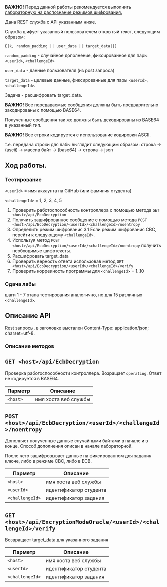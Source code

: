 **ВАЖНО!** Перед данной работы рекомендуется выполнить 
[лабораторную на распознание режимов шифрования.](https://github.com/CryptoCourse/CryptoLabs/blob/master/docs/labEncryptionModeDist.md)

Дана REST служба с API указанным ниже.

Служба шифует указанный пользователем открытый текст, следующим образом:

`E(k, random_padding || user_data || target_data||)`

`random_padding` - случайное дополнение, фиксированное для пары `<userId>`, `<challengeId>`

`user_data` - данные пользователя (из post запроса)

`target_data` - целевые данные, фиксированные для пары `<userId>`, `<challengeId>`.

Задача - расшифровать target_data.

**ВАЖНО!** Все передаваемые сообщения должны быть предварительно закодированы с помощью BASE64. 

Полученные сообщения так же должны быть декодированы из BASE64 в указанный тип.

**ВАЖНО!** Все строки кодируется с использование кодировки ASCII.

т.е. передача строки для лабы выглядит следующим образом:
строка -> (asсii) -> массив байт -> (base64) -> строка -> json 

## Ход работы.

### Тестирование 

`<userId>` = имя аккаунта на GitHub  (или фамилия студента)

`<challengeId>` = 1, 2, 3, 4, 5

1. Проверить работоспособность контроллера с помощью метода `GET <host>/api/EcbDecryption`
2. Получить зашифрованное сообщение с помощью метода `POST <host>/api/EcbDecryption/<userId>/<challengeId>/noentropy`
3. Определить режим шифрования
3.1 Если режим шифрования CBC, перейти к следующему `<challengeId>`.
4. Используя метод `POST <host>/api/EcbDecryption/<userId>/<challengeId>/noentropy` получить необходимые шифртексты.
5. Расшифровать target_data
6. Проверить верность ответа использовав метод `GET <host>/api/EcbDecryption/<userId>/<challengeId>/verify`
7. Проверить корреиность программы для `<challengeId>` = 1..10

### Сдача лабы
шаги 1 - 7 этапа тестирования аналогично, но для 15 различных `<challengeId>`.

## Описание API

Rest запросы, в заголовке выстален Content-Type: application/json; charset=utf-8.

### Описание методов

## `GET <host>/api/EcbDecryption`

Проверка работоспособности контроллера. Возращает `operating`. Ответ не кодируется в BASE64.

| Парметр| Описание| 
| --- | --- 
| `<host>` | имя хоста веб службы


## `POST <host>/api/EcbDecryption/<userId>/<challengeId>/noentropy`

Дополняет полученные данные случайными байтами в начале и в конце. Способ дополнения описан в начале лабораторной.

После чего зашифровывает данные на фиксированном для задания ключе, либо в режиме CBC, либо в ECB.

| Парметр| Описание| 
| --- | --- 
| `<host>` | имя хоста веб службы
| `<userId>` | идентификатор студента
| `<challengeId>` | идентификатор задания

## `GET <host>/api/EncryptionModeOracle/<userId>/<challengeId>/verify`

Возвращает target_data для указанного задания

| Парметр| Описание| 
| --- | --- 
| `<host>` | имя хоста веб службы
| `<userId>` | идентификатор студента
| `<challengeId>` | идентификатор задания
